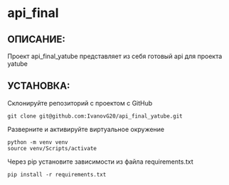 # api_final
## ОПИСАНИЕ:

Проект api_final_yatube представляет из себя готовый api для проекта yatube

## УСТАНОВКА:
Склонируйте репозиторий с проектом с GitHub
```
git clone git@github.com:IvanovG20/api_final_yatube.git
```
Разверните и активируйте виртуальное окружение
```
python -m venv venv
source venv/Scripts/activate
```
Через pip установите зависимости из файла requirements.txt
```
pip install -r requirements.txt
```
